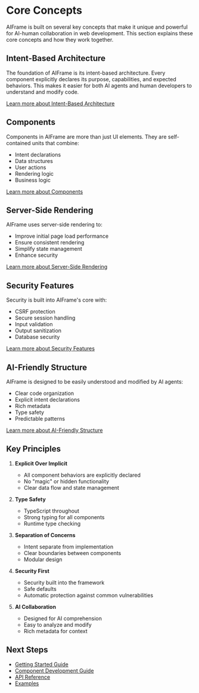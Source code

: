 # Core Concepts

AIFrame is built on several key concepts that make it unique and powerful for AI-human collaboration in web development. This section explains these core concepts and how they work together.

## Intent-Based Architecture

The foundation of AIFrame is its intent-based architecture. Every component explicitly declares its purpose, capabilities, and expected behaviors. This makes it easier for both AI agents and human developers to understand and modify code.

[Learn more about Intent-Based Architecture](intent-based-architecture.md)

## Components

Components in AIFrame are more than just UI elements. They are self-contained units that combine:
- Intent declarations
- Data structures
- User actions
- Rendering logic
- Business logic

[Learn more about Components](components.md)

## Server-Side Rendering

AIFrame uses server-side rendering to:
- Improve initial page load performance
- Ensure consistent rendering
- Simplify state management
- Enhance security

[Learn more about Server-Side Rendering](server-side-rendering.md)

## Security Features

Security is built into AIFrame's core with:
- CSRF protection
- Secure session handling
- Input validation
- Output sanitization
- Database security

[Learn more about Security Features](security.md)

## AI-Friendly Structure

AIFrame is designed to be easily understood and modified by AI agents:
- Clear code organization
- Explicit intent declarations
- Rich metadata
- Type safety
- Predictable patterns

[Learn more about AI-Friendly Structure](ai-friendly-structure.md)

## Key Principles

1. **Explicit Over Implicit**
   - All component behaviors are explicitly declared
   - No "magic" or hidden functionality
   - Clear data flow and state management

2. **Type Safety**
   - TypeScript throughout
   - Strong typing for all components
   - Runtime type checking

3. **Separation of Concerns**
   - Intent separate from implementation
   - Clear boundaries between components
   - Modular design

4. **Security First**
   - Security built into the framework
   - Safe defaults
   - Automatic protection against common vulnerabilities

5. **AI Collaboration**
   - Designed for AI comprehension
   - Easy to analyze and modify
   - Rich metadata for context

## Next Steps

- [Getting Started Guide](../getting-started/README.md)
- [Component Development Guide](../guides/component-development.md)
- [API Reference](../api/README.md)
- [Examples](../examples/README.md) 